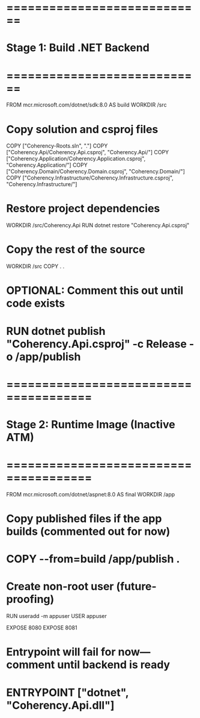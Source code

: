 # ============================
# Stage 1: Build .NET Backend
# ============================
FROM mcr.microsoft.com/dotnet/sdk:8.0 AS build
WORKDIR /src

# Copy solution and csproj files
COPY ["Coherency-Roots.sln", "."]
COPY ["Coherency.Api/Coherency.Api.csproj", "Coherency.Api/"]
COPY ["Coherency.Application/Coherency.Application.csproj", "Coherency.Application/"]
COPY ["Coherency.Domain/Coherency.Domain.csproj", "Coherency.Domain/"]
COPY ["Coherency.Infrastructure/Coherency.Infrastructure.csproj", "Coherency.Infrastructure/"]

# Restore project dependencies
WORKDIR /src/Coherency.Api
RUN dotnet restore "Coherency.Api.csproj"

# Copy the rest of the source
WORKDIR /src
COPY . .

# OPTIONAL: Comment this out until code exists
# RUN dotnet publish "Coherency.Api.csproj" -c Release -o /app/publish

# ======================================
# Stage 2: Runtime Image (Inactive ATM)
# ======================================
FROM mcr.microsoft.com/dotnet/aspnet:8.0 AS final
WORKDIR /app

# Copy published files if the app builds (commented out for now)
# COPY --from=build /app/publish .

# Create non-root user (future-proofing)
RUN useradd -m appuser
USER appuser

EXPOSE 8080
EXPOSE 8081

# Entrypoint will fail for now—comment until backend is ready
# ENTRYPOINT ["dotnet", "Coherency.Api.dll"]